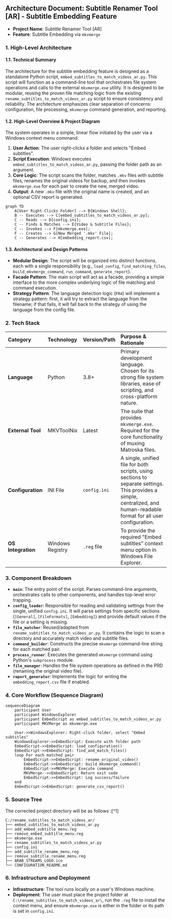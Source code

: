 ## Architecture Document: Subtitle Renamer Tool [AR] - Subtitle Embedding Feature

* **Project Name**: Subtitle Renamer Tool [AR]
* **Feature**: Subtitle Embedding via `mkvmerge`


### 1. High-Level Architecture

#### 1.1. Technical Summary

The architecture for the subtitle embedding feature is designed as a standalone Python script, `embed_subtitles_to_match_videos_ar.py`. This script will function as a command-line tool that orchestrates file system operations and calls to the external `mkvmerge.exe` utility. It is designed to be modular, reusing the proven file matching logic from the existing `rename_subtitles_to_match_videos_ar.py` script to ensure consistency and reliability. The architecture emphasizes clear separation of concerns: configuration, file processing, `mkvmerge` command generation, and reporting.

#### 1.2. High-Level Overview \& Project Diagram

The system operates in a simple, linear flow initiated by the user via a Windows context menu command.

1. **User Action**: The user right-clicks a folder and selects "Embed subtitles".
2. **Script Execution**: Windows executes `embed_subtitles_to_match_videos_ar.py`, passing the folder path as an argument.
3. **Core Logic**: The script scans the folder, matches `.mkv` files with subtitle files, renames the original videos for backup, and then invokes `mkvmerge.exe` for each pair to create the new, merged video.
4. **Output**: A new `.mkv` file with the original name is created, and an optional CSV report is generated.
```mermaid
graph TD
    A[User Right-Clicks Folder] --> B{Windows Shell};
    B -- Executes --> C[embed_subtitles_to_match_videos_ar.py];
    C -- Reads --> D[config.ini];
    C -- Finds & Matches --> E{Video & Subtitle Files};
    C -- Invokes --> F[mkvmerge.exe];
    F -- Creates --> G[New Merged '.mkv' File];
    C -- Generates --> H[embedding_report.csv];
```


#### 1.3. Architectural and Design Patterns

* **Modular Design**: The script will be organized into distinct functions, each with a single responsibility (e.g., `load_config`, `find_matching_files`, `build_mkvmerge_command`, `run_command`, `generate_report`).
* **Facade Pattern**: The main script will act as a facade, providing a simple interface to the more complex underlying logic of file matching and command execution.
* **Strategy Pattern**: The language detection logic (`FR4`) will implement a strategy pattern: first, it will try to extract the language from the filename; if that fails, it will fall back to the strategy of using the language from the config file.


### 2. Tech Stack

| Category | Technology | Version/Path | Purpose \& Rationale |
| :-- | :-- | :-- | :-- |
| **Language** | Python | 3.8+ | Primary development language. Chosen for its strong file system libraries, ease of scripting, and cross-platform nature. |
| **External Tool** | MKVToolNix | Latest | The suite that provides `mkvmerge.exe`. Required for the core functionality of muxing Matroska files. |
| **Configuration** | INI File | `config.ini` | A single, unified file for both scripts, using sections to separate settings. This provides a simple, centralized, and human-readable format for all user configuration. |
| **OS Integration** | Windows Registry | `.reg` file | To provide the required "Embed subtitles" context menu option in Windows File Explorer. |

### 3. Component Breakdown

* **`main`**: The entry point of the script. Parses command-line arguments, orchestrates calls to other components, and handles top-level error trapping.
* **`config_loader`**: Responsible for reading and validating settings from the single, unified `config.ini`. It will parse settings from specific sections (`[General]`, `[FileFormats]`, `[Embedding]`) and provide default values if the file or a setting is missing.
* **`file_matcher`**: Reused/adapted from `rename_subtitles_to_match_videos_ar.py`. It contains the logic to scan a directory and accurately match video and subtitle files.
* **`command_builder`**: Constructs the precise `mkvmerge` command-line string for each matched pair.
* **`process_runner`**: Executes the generated `mkvmerge` command using Python's `subprocess` module.
* **`file_manager`**: Handles the file system operations as defined in the PRD (renaming the original video file).
* **`report_generator`**: Implements the logic for writing the `embedding_report.csv` file if enabled.


### 4. Core Workflow (Sequence Diagram)

```mermaid
sequenceDiagram
    participant User
    participant WindowsExplorer
    participant EmbedScript as embed_subtitles_to_match_videos_ar.py
    participant MKVMerge as mkvmerge.exe

    User->>WindowsExplorer: Right-click folder, select "Embed subtitles"
    WindowsExplorer->>EmbedScript: Execute with folder path
    EmbedScript->>EmbedScript: load_configuration()
    EmbedScript->>EmbedScript: find_and_match_files()
    loop For each matched pair
        EmbedScript->>EmbedScript: rename_original_video()
        EmbedScript->>EmbedScript: build_mkvmerge_command()
        EmbedScript->>MKVMerge: Execute command
        MKVMerge-->>EmbedScript: Return exit code
        EmbedScript->>EmbedScript: Log success/failure
    end
    EmbedScript->>EmbedScript: generate_csv_report()
```


### 5. Source Tree

The corrected project directory will be as follows :[^1]

```
C:/rename_subtitles_to_match_videos_ar/
├── embed_subtitles_to_match_videos_ar.py
├── add_embed_subtitle_menu.reg
├── remove_embed_subtitle_menu.reg
├── mkvmerge.exe
├── rename_subtitles_to_match_videos_ar.py
├── config.ini
├── add_subtitle_rename_menu.reg
├── remove_subtitle_rename_menu.reg
├── ARAB_STREAMS_LOGO.ico
└── CONFIGURATION_README.md
```


### 6. Infrastructure and Deployment

* **Infrastructure**: The tool runs locally on a user's Windows machine.
* **Deployment**: The user must place the project folder at `C:\rename_subtitles_to_match_videos_ar\`, run the `.reg` file to install the context menu, and ensure `mkvmerge.exe` is either in the folder or its path is set in `config.ini`.
